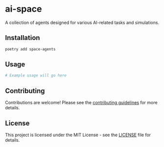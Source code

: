 # ai-space

A collection of agents designed for various AI-related tasks and simulations.

## Installation

```bash
poetry add space-agents
```

## Usage

```python
# Example usage will go here
```

## Contributing

Contributions are welcome! Please see the [contributing guidelines](CONTRIBUTING.md) for more details.

## License

This project is licensed under the MIT License - see the [LICENSE](LICENSE) file for details.